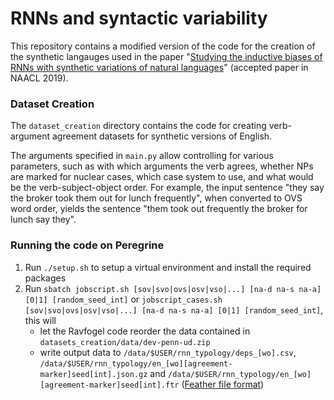 # RNNs and syntactic variability

This repository contains a modified version of the code for the creation of the synthetic langauges used in the paper "[Studying the inductive biases of RNNs
with synthetic variations of natural languages](https://arxiv.org/abs/1903.06400)" (accepted paper in NAACL 2019).

### Dataset Creation

The `dataset_creation` directory contains the code for creating verb-argument agreement datasets for synthetic versions of English.

The arguments specified in `main.py` allow controlling for various parameters, such as with which arguments the verb agrees, whether NPs are marked for nuclear cases, which case system to use, and what would be the verb-subject-object order. For example, the input sentence "they say the broker took them out for lunch frequently", when converted to OVS word order, yields the sentence "them took out frequently the broker for lunch say they".

### Running the code on Peregrine

1. Run `./setup.sh` to setup a virtual environment and install the required packages
2. Run `sbatch jobscript.sh [sov|svo|ovs|osv|vso|...] [na-d na-s na-a] [0|1] [random_seed_int]` or `jobscript_cases.sh [sov|svo|ovs|osv|vso|...] [na-d na-s na-a] [0|1] [random_seed_int]`, this will
   * let the Ravfogel code reorder the data contained in `datasets_creation/data/dev-penn-ud.zip`
   * write output data to `/data/$USER/rnn_typology/deps_[wo].csv`, `/data/$USER/rnn_typology/en_[wo][agreement-marker]seed[int].json.gz` and `/data/$USER/rnn_typology/en_[wo][agreement-marker]seed[int].ftr` ([Feather file format](https://pandas.pydata.org/pandas-docs/stable/user_guide/io.html#feather))
